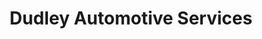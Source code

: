 ---
title: "Dudley Automotive Services"
url: /arlington/dudley-automotive-services/
shop: car repair
---
